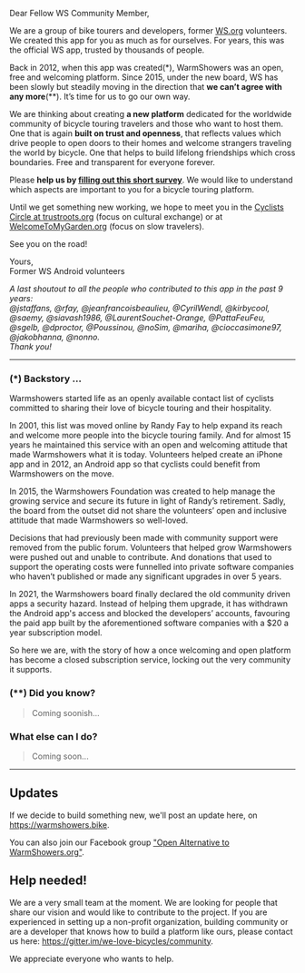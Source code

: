 Dear Fellow WS Community Member,
        
We are a group of bike tourers and developers, former [WS.org](https://warmshowers.org) volunteers. We created this app for you as much as for ourselves. For years, this was the official WS app, trusted by thousands of people.
        
Back in 2012, when this app was created(\*), WarmShowers was an open, free and welcoming platform. Since 2015, under the new board, WS has been slowly but steadily moving in the direction that **we can’t agree with any more**(\*\*). It’s time for us to go our own way. 
        
We are thinking about creating **a new platform** dedicated for the worldwide community of bicycle touring travelers and those who want to host them. One that is again **built on trust and openness**, that reflects values which drive people to open doors to their homes and welcome strangers traveling the world by bicycle. One that helps to build lifelong friendships which cross boundaries. Free and transparent for everyone forever.
        
Please **help us by [filling out this short survey](https://warmshowers.github.io/wsandroid/survey)**. We would like to understand which aspects are important to you for a bicycle touring platform.

Until we get something new working, we hope to meet you in the [Cyclists Circle at trustroots.org](https://www.trustroots.org/?circle=cyclists) (focus on cultural exchange) or at [WelcomeToMyGarden.org](https://WelcomeToMyGarden.org) (focus on slow travelers).

See you on the road!

Yours,\
Former WS Android volunteers

*A last shoutout to all the people who contributed to this app in the past 9 years:\
@jstaffans, @rfay, @jeanfrancoisbeaulieu, @CyrilWendl, @kirbycool, @saemy, @siavash1986, @LaurentSouchet-Orange, @PattaFeuFeu, @sgelb, @dproctor, @Poussinou, @noSim, @mariha, @cioccasimone97, @jakobhanna, @nonno.<br/>
Thank you!*

---

### (\*) Backstory ...


Warmshowers started life as an openly available contact list of cyclists committed to sharing their love of bicycle touring and their hospitality.

In 2001, this list was moved online by Randy Fay to help expand its reach and welcome more people into the bicycle touring family. And for almost 15 years he maintained this service with an open and welcoming attitude that made Warmshowers what it is today. Volunteers helped create an iPhone app and in 2012, an Android app so that cyclists could benefit from Warmshowers on the move.

In 2015, the Warmshowers Foundation was created to help manage the growing service and secure its future in light of Randy’s retirement. Sadly, the board from the outset did not share the volunteers’ open and inclusive attitude that made Warmshowers so well-loved.

Decisions that had previously been made with community support were removed from the public forum. Volunteers that helped grow Warmshowers were pushed out and unable to contribute. And donations that used to support the operating costs were funnelled into private software companies who haven’t published or made any significant upgrades in over 5 years.

In 2021, the Warmshowers board finally declared the old community driven apps a security hazard. Instead of helping them upgrade, it has withdrawn the Android app's access and blocked the developers’ accounts, favouring the paid app built by the aforementioned software companies with a $20 a year subscription model.

So here we are, with the story of how a once welcoming and open platform has become a closed subscription service, locking out the very community it supports.


### (\*\*) Did you know?

> Coming soonish...


### What else can I do?

> Coming soon...


---


## Updates
If we decide to build something new, we'll post an update here, on <https://warmshowers.bike>.

You can also join our Facebook group ["Open Alternative to WarmShowers.org"](https://www.facebook.com/groups/243374777243989).

## Help needed!
We are a very small team at the moment. We are looking for people that share our
vision and would like to contribute to the project.
If you are experienced in setting up a non-profit organization, building
community or are a developer that knows how to build a platform like ours,
please contact us here: <https://gitter.im/we-love-bicycles/community>.

We appreciate everyone who wants to help. 
